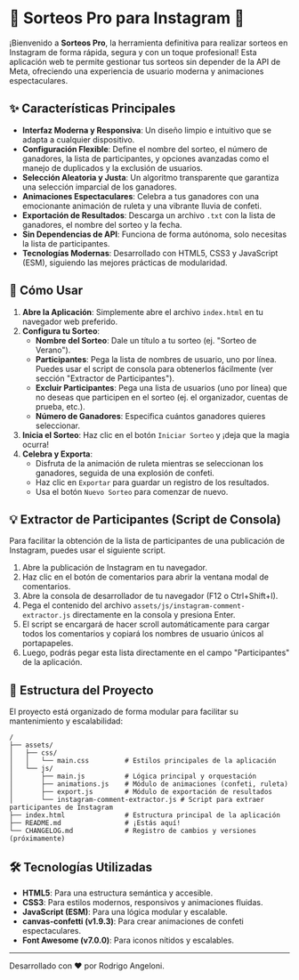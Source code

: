 # 🎉 Sorteos Pro para Instagram 🎉

¡Bienvenido a **Sorteos Pro**, la herramienta definitiva para realizar sorteos en Instagram de forma rápida, segura y con un toque profesional! Esta aplicación web te permite gestionar tus sorteos sin depender de la API de Meta, ofreciendo una experiencia de usuario moderna y animaciones espectaculares.

## ✨ Características Principales

- **Interfaz Moderna y Responsiva**: Un diseño limpio e intuitivo que se adapta a cualquier dispositivo.
- **Configuración Flexible**: Define el nombre del sorteo, el número de ganadores, la lista de participantes, y opciones avanzadas como el manejo de duplicados y la exclusión de usuarios.
- **Selección Aleatoria y Justa**: Un algoritmo transparente que garantiza una selección imparcial de los ganadores.
- **Animaciones Espectaculares**: Celebra a tus ganadores con una emocionante animación de ruleta y una vibrante lluvia de confeti.
- **Exportación de Resultados**: Descarga un archivo `.txt` con la lista de ganadores, el nombre del sorteo y la fecha.
- **Sin Dependencias de API**: Funciona de forma autónoma, solo necesitas la lista de participantes.
- **Tecnologías Modernas**: Desarrollado con HTML5, CSS3 y JavaScript (ESM), siguiendo las mejores prácticas de modularidad.

## 🚀 Cómo Usar

1.  **Abre la Aplicación**: Simplemente abre el archivo `index.html` en tu navegador web preferido.
2.  **Configura tu Sorteo**:
    -   **Nombre del Sorteo**: Dale un título a tu sorteo (ej. "Sorteo de Verano").
    -   **Participantes**: Pega la lista de nombres de usuario, uno por línea. Puedes usar el script de consola para obtenerlos fácilmente (ver sección "Extractor de Participantes").
    -   **Excluir Participantes**: Pega una lista de usuarios (uno por línea) que no deseas que participen en el sorteo (ej. el organizador, cuentas de prueba, etc.).
    -   **Número de Ganadores**: Especifica cuántos ganadores quieres seleccionar.
3.  **Inicia el Sorteo**: Haz clic en el botón `Iniciar Sorteo` y ¡deja que la magia ocurra!
4.  **Celebra y Exporta**:
    -   Disfruta de la animación de ruleta mientras se seleccionan los ganadores, seguida de una explosión de confeti.
    -   Haz clic en `Exportar` para guardar un registro de los resultados.
    -   Usa el botón `Nuevo Sorteo` para comenzar de nuevo.

## 💡 Extractor de Participantes (Script de Consola)

Para facilitar la obtención de la lista de participantes de una publicación de Instagram, puedes usar el siguiente script.

1.  Abre la publicación de Instagram en tu navegador.
2.  Haz clic en el botón de comentarios para abrir la ventana modal de comentarios.
3.  Abre la consola de desarrollador de tu navegador (F12 o Ctrl+Shift+I).
4.  Pega el contenido del archivo `assets/js/instagram-comment-extractor.js` directamente en la consola y presiona Enter.
5.  El script se encargará de hacer scroll automáticamente para cargar todos los comentarios y copiará los nombres de usuario únicos al portapapeles.
6.  Luego, podrás pegar esta lista directamente en el campo "Participantes" de la aplicación.

## 📂 Estructura del Proyecto

El proyecto está organizado de forma modular para facilitar su mantenimiento y escalabilidad:

```
/
├── assets/
│   ├── css/
│   │   └── main.css         # Estilos principales de la aplicación
│   └── js/
│       ├── main.js          # Lógica principal y orquestación
│       ├── animations.js    # Módulo de animaciones (confeti, ruleta)
│       ├── export.js        # Módulo de exportación de resultados
│       └── instagram-comment-extractor.js # Script para extraer participantes de Instagram
├── index.html               # Estructura principal de la aplicación
├── README.md                # ¡Estás aquí!
└── CHANGELOG.md             # Registro de cambios y versiones (próximamente)
```

## 🛠️ Tecnologías Utilizadas

-   **HTML5**: Para una estructura semántica y accesible.
-   **CSS3**: Para estilos modernos, responsivos y animaciones fluidas.
-   **JavaScript (ESM)**: Para una lógica modular y escalable.
-   **canvas-confetti (v1.9.3)**: Para crear animaciones de confeti espectaculares.
-   **Font Awesome (v7.0.0)**: Para iconos nítidos y escalables.

---

Desarrollado con ❤️ por Rodrigo Angeloni.